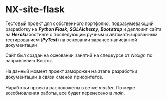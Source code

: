 # NX-site-flask

<p><span>Тестовый проект для собственного портфолио, подразумевающий разработку на <strong><em>Python Flask</em></strong>, <strong><em>SQLAlchemy</em></strong>, <strong><em>Bootstrap</em></strong> и деплоинг сайта на <strong><em>Heroku</em></strong> хостинге с последующим ручным и автоматизированным тестированием (<strong><em>PyTest</em></strong>) на основании заранее написанной документации.</span></p>
<p>Сайт был создан на основании занятий на спецкурсе от <em>Nexign</em> по направлению Восток.&nbsp;<br /><br /><span>На данный момент проект заморожен на этапе разработки документации в связи сменой приоритетов.</span><br /><br /><span>Наработки проекта расположены в ветке <em>master</em>. По мере возобновления работы, всё будет перенесено в <em>main</em>.</span></p>

